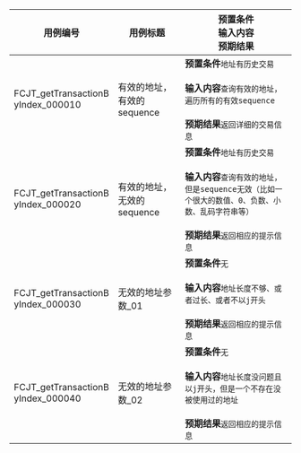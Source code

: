 |用例编号|用例标题|预置条件<br>输入内容<br>预期结果|
|----------------|----------------|----------------|
|<a name="FCJT_getTransactionByIndex_000010"></a>FCJT_getTransactionB<br>yIndex_000010|有效的地址，有效的sequence|**预置条件**`地址有历史交易`<br><br>**输入内容**`查询有效的地址，遍历所有的有效sequence`<br><br>**预期结果**`返回详细的交易信息`|
|<a name="FCJT_getTransactionByIndex_000020"></a>FCJT_getTransactionB<br>yIndex_000020|有效的地址，无效的sequence|**预置条件**`地址有历史交易`<br><br>**输入内容**`查询有效的地址，但是sequence无效（比如一个很大的数值、0、负数、小数、乱码字符串等）`<br><br>**预期结果**`返回相应的提示信息`|
|<a name="FCJT_getTransactionByIndex_000030"></a>FCJT_getTransactionB<br>yIndex_000030|无效的地址参数_01|**预置条件**`无`<br><br>**输入内容**`地址长度不够、或者过长、或者不以j开头`<br><br>**预期结果**`返回相应的提示信息`|
|<a name="FCJT_getTransactionByIndex_000040"></a>FCJT_getTransactionB<br>yIndex_000040|无效的地址参数_02|**预置条件**`无`<br><br>**输入内容**`地址长度没问题且以j开头，但是一个不存在没被使用过的地址`<br><br>**预期结果**`返回相应的提示信息`|
